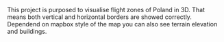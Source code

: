 This project is purposed to visualise flight zones of Poland in 3D. 
That means both vertical and horizontal borders are showed correctly.
Dependend on mapbox style of the map you can also see terrain elevation 
and buildings. 